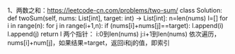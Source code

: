 1、两数之和：https://leetcode-cn.com/problems/two-sum/
class Solution:
    def twoSum(self, nums: List[int], target: int) -> List[int]:
        n=len(nums)
        l=[]
        for i in range(n):
            for j in range(i+1,n):
                if (nums[i]+nums[j]==target):
                    l.append(i) 
                    l.append(j)
        return l
两个指针：
i:0到len(nums)
j:i+1到len(nums)
依次遍历，nums[i]+num[j]，如果结果=target，返回i和j的值，即索引